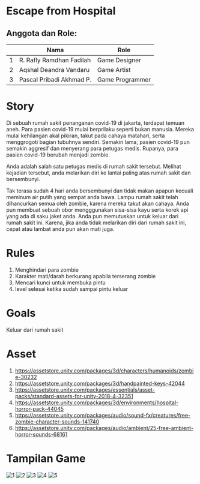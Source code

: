 # Escape from Hospital

## Anggota dan Role:
<table>
    <thead>
        <tr>
            <th></th>
            <th>Nama</th>
            <th>Role</th>
        </tr>
    </thead>
    <tbody>
        <tr>
            <td>1</td>
            <td>R. Rafly Ramdhan Fadilah</td>
            <td>Game Designer</td>
        </tr>
        <tr>
            <td>2</td>
            <td>Aqshal Deandra Vandaru</td>
            <td>Game Artist</td>
        </tr>
        <tr>
            <td>3</td>
            <td>Pascal Pribadi Akhmad P.</td>
            <td>Game Programmer</td>
        </tr>
    </tbody>
</table>

# Story
Di sebuah rumah sakit penanganan covid-19 di jakarta, terdapat temuan aneh. Para pasien covid-19 mulai berprilaku seperti bukan manusia. Mereka mulai kehilangan akal pikiran, takut pada cahaya matahari, serta menggrogoti bagian tubuhnya sendiri. Semakin lama, pasien covid-19 pun semakin aggresif dan menyerang para petugas medis. Rupanya, para pasien covid-19 berubah menjadi zombie.

Anda adalah salah satu petugas medis di rumah sakit tersebut. Melihat kejadian tersebut, anda melarikan diri ke lantai paling atas rumah sakit dan bersembunyi.

Tak terasa sudah 4 hari anda bersembunyi dan tidak makan apapun kecuali meminum air putih yang sempat anda bawa. Lampu rumah sakit telah dihancurkan semua oleh zombie, karena mereka takut akan cahaya. Anda pun membuat sebuah obor mengggunakan sisa-sisa kayu serta korek api yang ada di saku jaket anda. Anda pun memutuskan untuk keluar dari rumah sakit ini. Karena, jika anda tidak melarikan diri dari rumah sakit ini, cepat atau lambat anda pun akan mati juga.

# Rules
1. Menghindari para zombie
2. Karakter mati/darah berkurang apabila terserang zombie
3. Mencari kunci untuk membuka pintu
4. level selesai ketika sudah sampai pintu keluar

# Goals
Keluar dari rumah sakit

# Asset
1. https://assetstore.unity.com/packages/3d/characters/humanoids/zombie-30232 
2. https://assetstore.unity.com/packages/3d/handpainted-keys-42044 
3. https://assetstore.unity.com/packages/essentials/asset-packs/standard-assets-for-unity-2018-4-32351
4. https://assetstore.unity.com/packages/3d/environments/hospital-horror-pack-44045 
5. https://assetstore.unity.com/packages/audio/sound-fx/creatures/free-zombie-character-sounds-141740
6. https://assetstore.unity.com/packages/audio/ambient/25-free-ambient-horror-sounds-68161 

# Tampilan Game

![1](https://user-images.githubusercontent.com/60166788/103476136-b84f8200-4de5-11eb-8463-66df419ca71a.png)
![2](https://user-images.githubusercontent.com/60166788/103476151-cb625200-4de5-11eb-9af1-8aa4d67fd6f3.png)
![3](https://user-images.githubusercontent.com/60166788/103476153-cdc4ac00-4de5-11eb-8a09-0c764cb57ebb.png)
![4](https://user-images.githubusercontent.com/60166788/103476155-cf8e6f80-4de5-11eb-8555-544d0d1bcef3.png)
![5](https://user-images.githubusercontent.com/60166788/103476157-d1583300-4de5-11eb-9751-ab22e66997fc.png)

